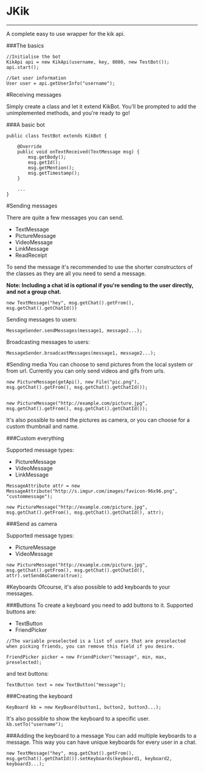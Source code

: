 # JKik
---
A complete easy to use wrapper for the kik api.

###The basics
```
//Initialise the bot
KikApi api = new KikApi(username, key, 8080, new TestBot());
api.start();
		
//Get user information
User user = api.getUserInfo("username");

```
#Receiving messages

Simply create a class and let it extend KikBot. You'll be prompted to add the unimplemented methods, and you're ready to go!


###A basic bot
```
public class TestBot extends KikBot {
	
	@Override
	public void onTextReceived(TextMessage msg) {
		msg.getBody();
		msg.getId();
		msg.getMention();
		msg.getTimestamp();	
	}
  
	...
}
```

#Sending messages

There are quite a few messages you can send.
* TextMessage
* PictureMessage
* VideoMessage
* LinkMessage
* ReadReceipt

To send the message it's recommended to use the shorter constructors of the classes as they are all you need to send a message.

**Note: Including a chat id is optional if you're sending to the user directly, and not a group chat.**
```
new TextMessage("hey", msg.getChat().getFrom(), msg.getChat().getChatId())
```

Sending messages to users:
```
MessageSender.sendMessages(message1, message2...);
```

Broadcasting messages to users:
```
MessageSender.broadcastMessages(message1, message2...);
```

#Sending media
You can choose to send pictures from the local system or from url. Currently you can only send videos and gifs from urls.
```
new PictureMessage(getApi(), new File("pic.png"), msg.getChat().getFrom(), msg.getChat().getChatId());


new PictureMessage("http://example.com/picture.jpg", msg.getChat().getFrom(), msg.getChat().getChatId());
```

It's also possible to send the pictures as camera, or you can choose for a custom thumbnail and name.

###Custom everything

Supported message types:
* PictureMessage
* VideoMessage
* LinkMessage
```
MessageAttribute attr = new MessageAttribute("http://s.imgur.com/images/favicon-96x96.png", "custommessage");

new PictureMessage("http://example.com/picture.jpg", msg.getChat().getFrom(), msg.getChat().getChatId(), attr);
```


###Send as camera

Supported message types:
* PictureMessage
* VideoMessage
```
new PictureMessage("http://example.com/picture.jpg", msg.getChat().getFrom(), msg.getChat().getChatId(), attr).setSendAsCamera(true);
```

#Keyboards
Ofcourse, it's also possible to add keyboards to your messages. 

###Buttons
To create a keyboard you need to add buttons to it. Supported buttons are:
* TextButton
* FriendPicker

```
//The variable preselected is a list of users that are preselected when picking friends, you can remove this field if you desire.

FriendPicker picker = new FriendPicker("message", min, max, preselected);
```
and text buttons:

```
TextButton text = new TextButton("message");
```

###Creating the keyboard

```
KeyBoard kb = new KeyBoard(button1, button2, button3...);
```
It's also possible to show the keyboard to a specific user. `kb.setTo("username");`

###Adding the keyboard to a message
You can add multiple keyboards to a message. This way you can have unique keyboards for every user in a chat.
```
new TextMessage("hey", msg.getChat().getFrom(), msg.getChat().getChatId()).setKeyboards(keyboard1, keyboard2, keyboard3...);
```

